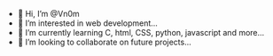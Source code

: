 - 👋 Hi, I’m @Vn0m
- 👀 I’m interested in web development...
- 🌱 I’m currently learning C, html, CSS, python, javascript and more...
- 💞️ I’m looking to collaborate on future projects...

<!---
Vn0m/Vn0m is a ✨ special ✨ repository because its `README.md` (this file) appears on your GitHub profile.
You can click the Preview link to take a look at your changes.
--->
